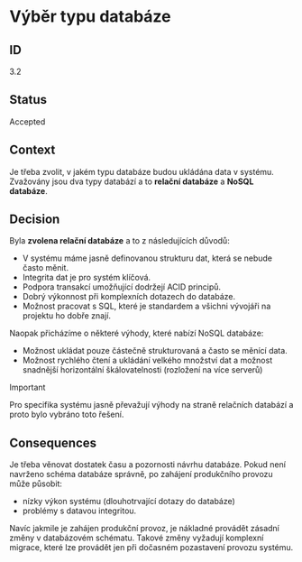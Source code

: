 # Výběr typu databáze

## ID

3.2

## Status 

Accepted

## Context 

Je třeba zvolit, v jakém typu databáze budou ukládána data v systému. Zvažovány jsou dva typy databází a to **relační databáze** a **NoSQL databáze**.

## Decision 

Byla **zvolena relační databáze** a to z následujících důvodů:
- V systému máme jasně definovanou strukturu dat, která se nebude často měnit.
- Integrita dat je pro systém klíčová.
- Podpora transakcí umožňující dodržejí ACID principů.
- Dobrý výkonnost při komplexních dotazech do databáze.
- Možnost pracovat s SQL, které je standardem a všichni vývojáři na projektu ho dobře znají.

Naopak přicházíme o některé výhody, které nabízí NoSQL databáze:
- Možnost ukládat pouze částečně strukturovaná a často se měnící data.
- Možnost rychlého čtení a ukládání velkého množství dat a možnost snadnější horizontální škálovatelnosti (rozložení na více serverů)

> [!IMPORTANT]
> Pro specifika systému jasně převažují výhody na straně relačních databází a proto bylo vybráno toto řešení.

## Consequences

Je třeba věnovat dostatek času a pozornosti návrhu databáze. Pokud není navrženo schéma databáze správně, po zahájení produkčního provozu může působit:
- nízky výkon systému (dlouhotrvající dotazy do databáze)
- problémy s datavou integritou.

Navíc jakmile je zahájen produkční provoz, je nákladné provádět zásadní změny v databázovém schématu. Takové změny vyžadují komplexní migrace, které lze provádět jen při dočasném pozastavení provozu systému.

